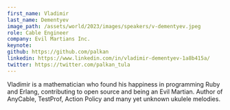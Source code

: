 ```yaml
---
first_name: Vladimir
last_name: Dementyev
image_path: /assets/world/2023/images/speakers/v-dementyev.jpeg
role: Cable Engineer
company: Evil Martians Inc.
keynote:
github: https://github.com/palkan
linkedin: https://www.linkedin.com/in/vladimir-dementyev-1a8b415a/
twitter: https://twitter.com/palkan_tula
---
```


Vladimir is a mathematician who found his happiness in programming Ruby and Erlang, contributing to open source and being an Evil Martian. Author of AnyCable, TestProf, Action Policy and many yet unknown ukulele melodies.
